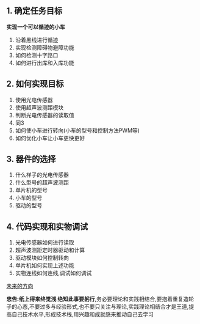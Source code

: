 ## 1. 确定任务目标

**实现一个可以循迹的小车**

1. 沿着黑线进行循迹
2. 实现检测障碍物避障功能
3. 如何检测十字路口
4. 如何进行出库和入库功能





## 2. 如何实现目标

1. 使用光电传感器
2. 使用超声波测距模块
3. 判断光电传感器的读取值
4. 同3
5. 如何使小车进行转向(小车的型号和控制方法PWM等)
6. 如何优化小车让小车更快更好



## 3. 器件的选择

1. 什么样子的光电传感器
2. 什么型号的超声波测距
3. 单片机的型号
4. 小车的型号
5. 驱动的型号

## 4. 代码实现和实物调试

1. 光电传感器如何进行读取
2. 超声波测距定时器驱动和计算
3. 驱动模块如何控制转向
4. 单片机如何实现上述功能
5. 实物连线如何连线,调试如何调试



[未来的方向](teach/Chapter1/电子学社培训.md)

**忠告:纸上得来终觉浅 绝知此事要躬行**,务必要理论和实践相结合,要抱着重复造轮子的心态,不要过多与经验形式,也不要只关注与理论,实践理论相结合才是王道,提高自己技术水平,形成技术栈,用兴趣和成就感来推动自己去学习

